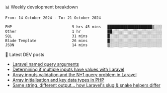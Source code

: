 📊 Weekly development breakdown
<!--START_SECTION:waka-->

```txt
From: 14 October 2024 - To: 21 October 2024

PHP                           9 hrs 45 mins   ████████████████████▒░░░░   81.53 %
Other                         1 hr            ██░░░░░░░░░░░░░░░░░░░░░░░   08.47 %
SQL                           31 mins         █░░░░░░░░░░░░░░░░░░░░░░░░   04.42 %
Blade Template                26 mins         █░░░░░░░░░░░░░░░░░░░░░░░░   03.62 %
JSON                          14 mins         ▒░░░░░░░░░░░░░░░░░░░░░░░░   01.95 %
```

<!--END_SECTION:waka-->

📕 Latest DEV posts
<!-- BLOG-POST-LIST:START -->
- [Laravel named query arguments](https://dev.to/michaelvickersuk/laravel-named-query-arguments-28kd)
- [Determining if multiple inputs have values with Laravel](https://dev.to/michaelvickersuk/determining-if-multiple-inputs-have-values-with-laravel-km6)
- [Array inputs validation and the N+1 query problem in Laravel](https://dev.to/michaelvickersuk/array-inputs-validation-and-the-n1-query-problem-in-laravel-2agb)
- [Array initialisation and key data types in PHP](https://dev.to/michaelvickersuk/array-initialisation-and-key-data-types-in-php-1e5b)
- [Same string, different output... how Laravel&#39;s slug &amp; snake helpers differ](https://dev.to/michaelvickersuk/same-string-different-output-how-laravels-slug-snake-helpers-differ-1ccj)
<!-- BLOG-POST-LIST:END -->
